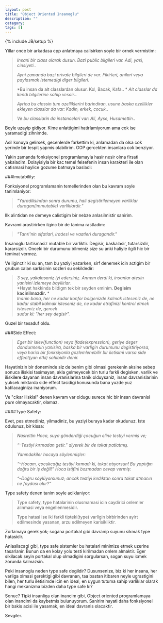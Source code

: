 ```yaml
---
layout: post
title: "Object Oriented Insanoglu"
description: ""
category: 
tags: []
---
```

{% include JB/setup %}

Yillar once bir arkadasa cpp anlatmaya calisirken soyle bir ornek vermistim:
>  *Insani bir class olarak dusun. Bazi public bilgileri var. Adi, yasi, cinsiyeti..*   
>>     
>  *Ayni zamanda bazi private bilgileri de var. Fikirleri, anilari veya paylasmak istemedigi diger bilgileri.*
>>  
>  *Bu insan da alt classlardan olusur. Kol, Bacak, Kafa.. *
>  *Alt classlar da kendi bilgilerine sahip vesair...*
>>
>  *Ayrica bu classin tum ozelliklerini barindiran, usune baska ozellikler ekleyen classlar da var:*
>  *Kadin, erkek, cocuk..*
>>
>  *Ve bu classlarin da instancelari var:*
>  *Ali, Ayse, Husamettin..*   

Boyle uzayip gidiyor. Kime anlattigimi hatirlamiyorum ama cok ise yaramadigi zihnimde.   
 
Asil konuya gelirsek, gecenlerde farkettim ki, anlamadan da olsa cok yerinde bir tespit yapmis olabilirim. 
OOP gercekten insanlara cok benziyor.   

Yakin zamanda fonksiyonel programlamayla hasir nesir olma firsati yakaladim. 
Dolayisiyla bir kac temel felsefenin insan karakteri ile olan catismasi haylice gozume batmaya basladi:   


###Imutability:

Fonksiyonel programlamanin temellerinden olan bu kavram soyle tanimlaniyor: 
> *"Yaradilisindan sonra durumu, hali degistirilemeyen varliklar duragan(immutable) varliklardir."*

Ilk alintidan ne demeye calistigim bir nebze anlasilmistir sanirim.    

Kavrami arastirirken ilginc bir de tanima rastladim:
> *"Tanri'nin sifatlari, iradesi ve vaatleri duragandir."*

Insanoglu tartismasiz mutable bir varliktir. Degisir, baskalasir, tutarsizdir, kararsizdir. Onceki bir durumunu bilmeniz size 
su anki haliyle ilgili hic bir teminat vermez.

Ve ilginctir ki su an, tam bu yaziyi yazarken, sirf denemek icin actigim bir grubun calan sarkisinin sozleri su sekildedir:

> *3 sey, yakalasaniz iyi edersiniz. Annem derdi ki, insanlar atesin yanisini izlemeye bayilirlar.*  
> *Hayat hakkinda bildigm tek bir seyden eminim. **Degisim kacinilmazdir.** *  
> *Inanin bana, her ne kadar konfor bolgenizde kalmak isteseniz de, ne kadar stabil kalmak isteseniz de, ne kadar etrafinizi kontrol etmek isteseniz de, gercek*  
> *sudur ki: "her sey degisir".*
 
Guzel bir tesaduf oldu.


###Side Effect:
 
> *Eger bir islev(function) veya ifade(expression), geriye deger dondurmenin yanisira, baska bir varligin durumunu degistiriyorsa,*
> *veya harici bir fonksiyonla gozlemlenebilir bir iletisimi varsa side effect(yan etki) sahibidir denir.*   

Hayatinizin bir doneminde siz de benim gibi olmasi gerekenin aksine sebep sonuca iliskisi tasimayan, akla gelmeyecek bin turlu farkli degisken, 
varlik ve iliskilere dayanan insan davranislarina tanik olduysaniz, insan davranislarinin yuksek miktarda side effect tasidigi 
konusunda bana yuzde yuz katilacaginiza inaniyorum.

Ve "cikar iliskisi" denen kavram var oldugu surece hic bir insan davranisi *pure* olmayacaktir, olamaz.

####Type Safety:   

Evet, pes etmediniz, yilmadiniz, bu yaziyi buraya kadar okudunuz. Iste odulunuz, bir kissa:
> *Nasrettin Hoca, suya gönderdiği çocuğun eline testiyi vermiş ve;*   
>>
> *“–Testiyi kırmadan getir.” diyerek bir de tokat patlatmış.*   
>>
> *Yanındakiler hocaya söylenmişler:*
>> 
> *“–Hocam, çocukcağız testiyi kırmadı ki, tokat atıyorsun! Bu yaptığın doğru bir iş değil!” Hoca istifini bozmadan cevap vermiş:*
>>
> *“–Doğru söylüyorsunuz; ancak testiyi kırdıktan sonra tokat atmanın ne faydası olur?”*   
   

Type safety denen tanim soyle aciklaniyor:
> Type safety, type hatalarinin olusmamasi icin caydirici onlemler alinmasi veya engellenmesidir.
>> 
> Type hatasi ise iki farkli tipteki(type) varligin birbirinden ayirt edilmesinde yasanan, arzu edilmeyen karisikliktir.    

Zorlamaya gerek yok; sogana portakal gibi davranip suyunu sikmak type hatasidir. 

Anlasilacagi gibi, type safe sistemler bu hatalari minimize etmek uzerine tasarlanir. Bunun da en kolay yolu testi kirilmadan
onlem almaktir. Eger sikilacak seyin portakal olup olmadigini sorgularsan, sogan suyu icmek zorunda kalmazsin.   

Peki insanoglu neden type safe degildir? Dusunsenize, biz ki her insana, her varliga olmasi gerektigi gibi davranan, 
taa bastan itibaren neyle ugrastigini bilen, her turlu iletisimde icin en ideal, en uygun tutuma sahip varliklar olarak
hangi mekanizma bizden daha type safe ki?
   
   
Sonuc? Tipki insanliga olan inancim gibi, Object oriented programlamaya olan inancimi da kaybetmis bulunuyorum.
Sanirim hayati daha fonksiyonel bir bakis acisi ile yasamak, en ideal davranis olacaktir.   


Sevgiler.
